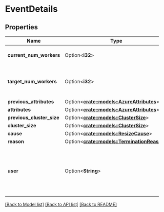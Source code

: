 # EventDetails

## Properties

Name | Type | Description | Notes
------------ | ------------- | ------------- | -------------
**current_num_workers** | Option<**i32**> | The number of nodes in the cluster. | [optional]
**target_num_workers** | Option<**i32**> | The targeted number of nodes in the cluster. | [optional]
**previous_attributes** | Option<[**crate::models::AzureAttributes**](AzureAttributes.md)> |  | [optional]
**attributes** | Option<[**crate::models::AzureAttributes**](AzureAttributes.md)> |  | [optional]
**previous_cluster_size** | Option<[**crate::models::ClusterSize**](ClusterSize.md)> |  | [optional]
**cluster_size** | Option<[**crate::models::ClusterSize**](ClusterSize.md)> |  | [optional]
**cause** | Option<[**crate::models::ResizeCause**](ResizeCause.md)> |  | [optional]
**reason** | Option<[**crate::models::TerminationReason**](TerminationReason.md)> |  | [optional]
**user** | Option<**String**> | The user that caused the event to occur. (Empty if it was done by Azure Databricks.) | [optional]

[[Back to Model list]](../README.md#documentation-for-models) [[Back to API list]](../README.md#documentation-for-api-endpoints) [[Back to README]](../README.md)


